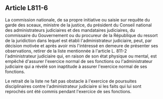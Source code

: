 Article L811-6
----
La commission nationale, de sa propre initiative ou saisie sur requête du garde
des sceaux, ministre de la justice, du président du Conseil national des
administrateurs judiciaires et des mandataires judiciaires, du commissaire du
Gouvernement ou du procureur de la République du ressort de la juridiction dans
lequel est établi l'administrateur judiciaire, peut, par décision motivée et
après avoir mis l'intéressé en demeure de présenter ses observations, retirer de
la liste mentionnée à l'article L. 811-2 l'administrateur judiciaire qui, en
raison de son état physique ou mental, est empêché d'assurer l'exercice normal
de ses fonctions ou l'administrateur judiciaire qui a révélé son inaptitude à
assurer l'exercice normal de ses fonctions.

Le retrait de la liste ne fait pas obstacle à l'exercice de poursuites
disciplinaires contre l'administrateur judiciaire si les faits qui lui sont
reprochés ont été commis pendant l'exercice de ses fonctions.
